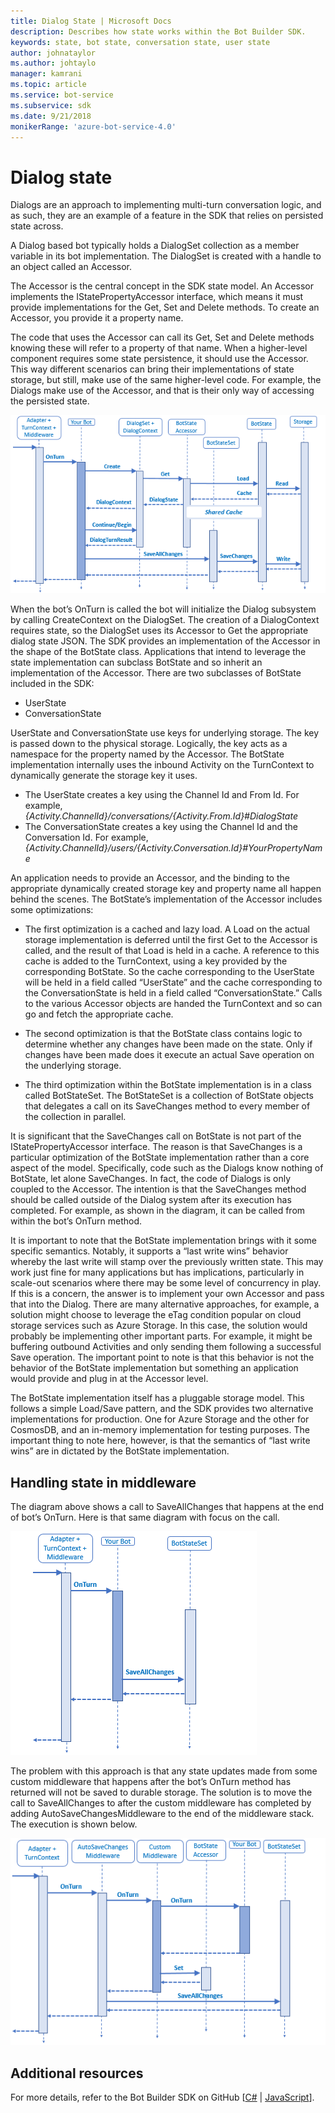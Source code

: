 ```yaml
---
title: Dialog State | Microsoft Docs
description: Describes how state works within the Bot Builder SDK.
keywords: state, bot state, conversation state, user state
author: johnataylor
ms.author: johtaylo
manager: kamrani
ms.topic: article
ms.service: bot-service
ms.subservice: sdk
ms.date: 9/21/2018
monikerRange: 'azure-bot-service-4.0'
---
```


# Dialog state

Dialogs are an approach to implementing multi-turn conversation logic, and as such, they are an example of a feature in the SDK that relies on persisted state across. 

A Dialog based bot typically holds a DialogSet collection as a member variable in its bot implementation. The DialogSet is created with a handle to an object called an Accessor. 

The Accessor is the central concept in the SDK state model. An Accessor implements the IStatePropertyAccessor interface, which means it must provide implementations for the Get, Set and Delete methods. To create an Accessor, you provide it a property name. 

The code that uses the Accessor can call its Get, Set and Delete methods knowing these will refer to a property of that name. When a higher-level component requires some state persistence, it should use the Accessor. 
This way different scenarios can bring their implementations of state storage, but still, make use of the same higher-level code. For example, the Dialogs make use of the Accessor, and that is their only way of accessing the persisted state.

![dialog state](media/bot-builder-dialog-state.png)

When the bot’s OnTurn is called the bot will initialize the Dialog subsystem by calling CreateContext on the DialogSet. The creation of a DialogContext requires state, so the DialogSet uses its Accessor to Get the appropriate dialog state JSON. The SDK provides an implementation of the Accessor in the shape of the BotState class. Applications that intend to leverage the state implementation can subclass BotState and so inherit an implementation of the Accessor. There are two subclasses of BotState included in the SDK:

- UserState
- ConversationState

UserState and ConversationState use keys for underlying storage. The key is passed down to the physical storage. Logically, the key acts as a namespace for the property named by the Accessor. The BotState implementation internally uses the inbound Activity on the TurnContext to dynamically generate the storage key it uses.

- The UserState creates a key using the Channel Id and From Id. For example, _{Activity.ChannelId}/conversations/{Activity.From.Id}#DialogState_
- The ConversationState creates a key using the Channel Id and the Conversation Id. For example, _{Activity.ChannelId}/users/{Activity.Conversation.Id}#YourPropertyName_

An application needs to provide an Accessor, and the binding to the appropriate dynamically created storage key and property name all happen behind the scenes. The BotState’s implementation of the Accessor includes some optimizations: 

- The first optimization is a cached and lazy load. A Load on the actual storage implementation is deferred until the first Get to the Accessor is called, and the result of that Load is held in a cache. A reference to this cache is added to the TurnContext, using a key provided by the corresponding BotState. So the cache corresponding to the UserState will be held in a field called “UserState” and the cache corresponding to the ConversationState is held in a field called “ConversationState.” Calls to the various Accessor objects are handed the TurnContext and so can go and fetch the appropriate cache.

- The second optimization is that the BotState class contains logic to determine whether any changes have been made on the state. Only if changes have been made does it execute an actual Save operation on the underlying storage.

- The third optimization within the BotState implementation is in a class called BotStateSet. The BotStateSet is a collection of BotState objects that delegates a call on its SaveChanges method to every member of the collection in parallel.

It is significant that the SaveChanges call on BotState is not part of the IStatePropertyAccessor interface. The reason is that SaveChanges is a particular optimization of the BotState implementation rather than a core aspect of the model. Specifically, code such as the Dialogs know nothing of BotState, let alone SaveChanges. In fact, the code of Dialogs is only coupled to the Accessor. The intention is that the SaveChanges method should be called outside of the Dialog system after its execution has completed. For example, as shown in the diagram, it can be called from within the bot’s OnTurn method.

It is important to note that the BotState implementation brings with it some specific semantics. Notably, it supports a “last write wins” behavior whereby the last write will stamp over the previously written state. This may work just fine for many applications but has implications, particularly in scale-out scenarios where there may be some level of concurrency in play. If this is a concern, the answer is to implement your own Accessor and pass that into the Dialog. There are many alternative approaches, for example, a solution might choose to leverage the eTag condition popular on cloud storage services such as Azure Storage. In this case, the solution would probably be implementing other important parts. For example, it might be buffering outbound Activities and only sending them following a successful Save operation. The important point to note is that this behavior is not the behavior of the BotState implementation but something an application would provide and plug in at the Accessor level.

The BotState implementation itself has a pluggable storage model. This follows a simple Load/Save pattern, and the SDK provides two alternative implementations for production. One for Azure Storage and the other for CosmosDB, and an in-memory implementation for testing purposes. The important thing to note here, however, is that the semantics of “last write wins” are in dictated by the BotState implementation.

## Handling state in middleware
The diagram above shows a call to SaveAllChanges that happens at the end of bot’s OnTurn. Here is that same diagram with focus on the call.

![state middleware issues](media/bot-builder-dialog-state-problem.png)

The problem with this approach is that any state updates made from some custom middleware that happens after the bot’s OnTurn method has returned will not be saved to durable storage. The solution is to move the call to SaveAllChanges to after the custom middleware has completed by adding AutoSaveChangesMiddleware to the end of the middleware stack. The execution is shown below.

![state middleware solution](media/bot-builder-dialog-state-solution.png)

## Additional resources
For more details, refer to the Bot Builder SDK on GitHub [[C#](https://github.com/Microsoft/BotBuilder-dotnet) | [JavaScript](https://github.com/Microsoft/BotBuilder-js)].
